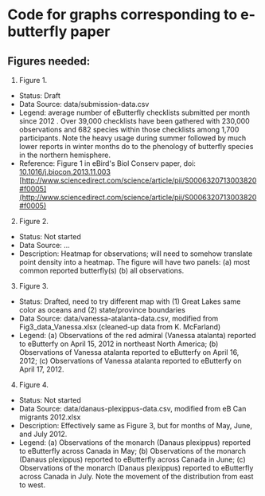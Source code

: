 # Code for graphs corresponding to e-butterfly paper

## Figures needed:
1. Figure 1. 
  + Status: Draft
  + Data Source: data/submission-data.csv
  + Legend: average number of eButterfly checklists submitted per month since 2012 . Over 39,000 checklists have been gathered with 230,000 observations and 682 species within those checklists among 1,700 participants. Note the heavy usage during summer followed by much lower reports in winter months do to the phenology of butterfly species in the northern hemisphere.
  + Reference: Figure 1 in eBird's Biol Conserv paper, doi: [10.1016/j.biocon.2013.11.003](http://dx.doi.org/10.1016/j.biocon.2013.11.003) [http://www.sciencedirect.com/science/article/pii/S0006320713003820#f0005](http://www.sciencedirect.com/science/article/pii/S0006320713003820#f0005)
2. Figure 2.
  + Status: Not started
  + Data Source: ...
  + Description: Heatmap for observations; will need to somehow translate point density into a heatmap. The figure will have two panels: (a) most common reported butterfly(s) (b) all observations.
3. Figure 3.
  + Status: Drafted, need to try different map with (1) Great Lakes same color as oceans and (2) state/province boundaries
  + Data Source: data/vanessa-atalanta-data.csv, modified from Fig3_data_Vanessa.xlsx (cleaned-up data from K. McFarland)
  + Legend: (a) Observations of the red admiral (Vanessa atalanta) reported to eButterfy on April 15, 2012 in northeast North America; (b) Observations of Vanessa atalanta reported to eButterfy on April 16, 2012; (c) Observations of Vanessa atalanta reported to eButterfy on April 17, 2012.
4. Figure 4.
  + Status: Not started
  + Data Source: data/danaus-plexippus-data.csv, modified from eB Can migrants 2012.xlsx
  + Description: Effectively same as Figure 3, but for months of May, June, and July 2012.
  + Legend: (a) Observations of the monarch (Danaus plexippus) reported to eButterfly across Canada in May; (b) Observations of the monarch (Danaus plexippus) reported to eButterfly across Canada in June; (c) Observations of the monarch (Danaus plexippus) reported to eButterfly across Canada in July. Note the movement of the distribution from east to west.